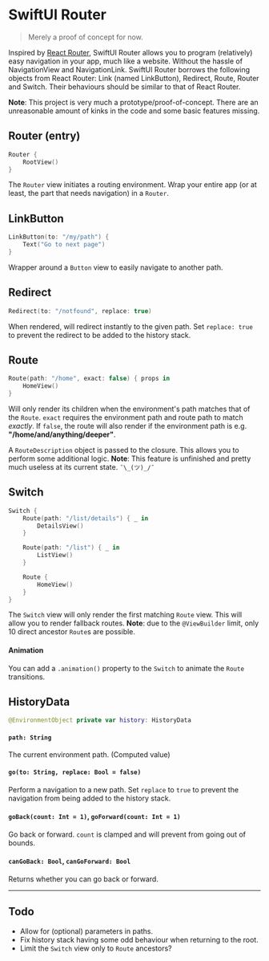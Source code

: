 SwiftUI Router
==============
> Merely a proof of concept for now.

Inspired by [React Router](https://github.com/ReactTraining/react-router), SwiftUI Router allows you to program (relatively) easy navigation in your app, much like a website. Without the hassle of NavigationView and NavigationLink. SwiftUI Router borrows the following objects from React Router: Link (named LinkButton), Redirect, Route, Router and Switch. Their behaviours should be similar to that of React Router.

**Note**: This project is very much a prototype/proof-of-concept. There are an unreasonable amount of kinks in the code and some basic features missing.

## Router (entry)
```swift
Router {
    RootView()
}
```
The `Router` view initiates a routing environment. Wrap your entire app (or at least, the part that needs navigation) in a `Router`.

## LinkButton
```swift
LinkButton(to: "/my/path") {
    Text("Go to next page")
}
```
Wrapper around a `Button` view to easily navigate to another path.

## Redirect
```swift
Redirect(to: "/notfound", replace: true)
```
When rendered, will redirect instantly to the given path. Set `replace: true` to prevent the redirect to be added to the history stack.

## Route
```swift
Route(path: "/home", exact: false) { props in
    HomeView()
}
```
Will only render its children when the environment's path matches that of the `Route`. `exact` requires the environment path and route path to match *exactly*. If `false`, the route will also render if the environment path is e.g. **"/home/and/anything/deeper"**.

A `RouteDescription` object is passed to the closure. This allows you to perform some additional logic. **Note**: This feature is unfinished and pretty much useless at its current state. `¯\_(ツ)_/¯`

## Switch
```swift
Switch {
    Route(path: "/list/details") { _ in 
        DetailsView()
    }

    Route(path: "/list") { _ in 
        ListView()
    }

    Route {
        HomeView()
    }
}
```
The `Switch` view will only render the first matching `Route` view. This will allow you to render fallback routes. **Note**: due to the `@ViewBuilder` limit, only 10 direct ancestor `Route`s are possible.

#### Animation
You can add a `.animation()` property to the `Switch` to animate the `Route` transitions.

## HistoryData
```swift
@EnvironmentObject private var history: HistoryData
```

#### `path: String`
The current environment path. (Computed value)

#### `go(to: String, replace: Bool = false)`
Perform a navigation to a new path. Set `replace` to `true` to prevent the navigation from being added to the history stack.

#### `goBack(count: Int = 1)`, `goForward(count: Int = 1)`
Go back or forward. `count` is clamped and will prevent from going out of bounds.

#### `canGoBack: Bool`, `canGoForward: Bool`
Returns whether you can go back or forward.

-----

## Todo
* Allow for (optional) parameters in paths.
* Fix history stack having some odd behaviour when returning to the root.
* Limit the `Switch` view only to `Route` ancestors?
